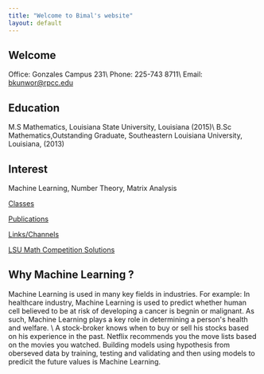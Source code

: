 ```yaml
---
title: "Welcome to Bimal's website"
layout: default
---
```


## Welcome
Office: Gonzales Campus 231\\
Phone: 225-743 8711\\
Email: bkunwor@rpcc.edu


## Education
M.S Mathematics, Louisiana State University, Louisiana (2015)\\
B.Sc Mathematics,Outstanding Graduate, Southeastern Louisiana University, Louisiana, (2013)

## Interest
 Machine Learning, Number Theory, Matrix Analysis


[Classes](./classes)

[Publications](./publications)

[Links/Channels](./links)

[LSU Math Competition Solutions](./lsumathcompetition)



## Why Machine Learning ?
Machine Learning is used in many key fields in industries. For example: In healthcare industry, Machine Learning is used to predict whether human cell believed to be at risk of developing a cancer is begnin or malignant. As such, Machine Learning plays a key role in determining a person's health and welfare. \\
A stock-broker knows when to buy or sell his stocks based on his experience in the past. Netflix recommends you the move lists based on the movies you watched. Building models using hypothesis from oberseved data by training, testing and validating and then using models to predicit the future values is Machine Learning.